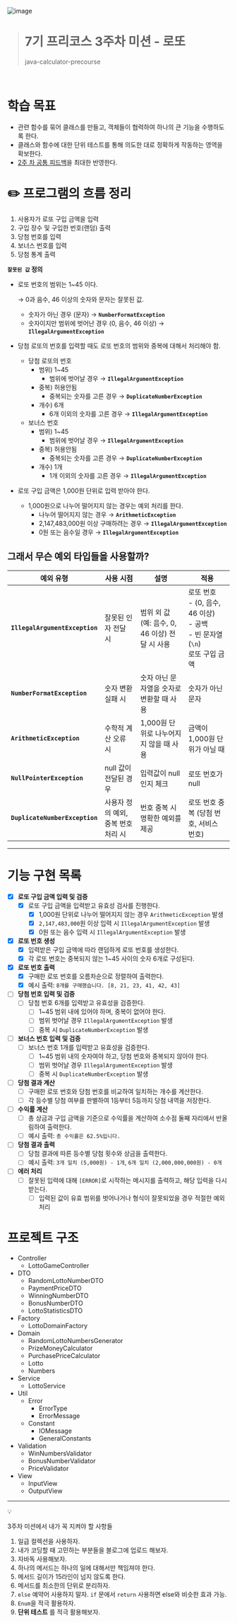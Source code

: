 ![image](https://github.com/user-attachments/assets/f37f95a7-7a5f-43ef-b3c8-cd8d76e1b618)
> 7기 프리코스 3주차 미션 - 로또
> ====================== 
> java-calculator-precourse
<br>

# **학습 목표**

- 관련 함수를 묶어 클래스를 만들고, 객체들이 협력하여 하나의 큰 기능을 수행하도록 한다.
- 클래스와 함수에 대한 단위 테스트를 통해 의도한 대로 정확하게 작동하는 영역을 확보한다.
- [2주 차 공통 피드백](https://docs.google.com/document/d/1QW_762N0WC6JvAiDHNBYXzLJ60y1Azex1d7tID0BggM/edit?usp=sharing)을 최대한
  반영한다.

# **✏️ 프로그램의 흐름 정리**

<aside>

1. 사용자가 로또 구입 금액을 입력
2. 구입 장수 및 구입한 번호(랜덤) 출력
3. 당첨 번호를 입력
4. 보너스 번호를 입력
5. 당첨 통계 출력

**`잘못된 값`  정의**

- 로또 번호의 범위는 1~45 이다.

  → 0과 음수, 46 이상의 숫자와 문자는 잘못된 값.

    - 숫자가 아닌 경우 (문자) → **`NumberFormatException`**
    - 숫자이지만 범위에 벗어난 경우 (0, 음수, 46 이상) → **`IllegalArgumentException`**
- 당첨 로또의 번호를 입력할 때도 로또 번호의 범위와 중복에 대해서 처리해야 함.
    - 당첨 로또의 번호
        - 범위) 1~45
            - 범위에 벗어날 경우 → **`IllegalArgumentException`**
        - 중복) 허용안됨
            - 중복되는 숫자를 고른 경우 → **`DuplicateNumberException`**
        - 개수) 6개
            - 6개 이외의 숫자를 고른 경우 → **`IllegalArgumentException`**
    - 보너스 번호
        - 범위) 1~45
            - 범위에 벗어날 경우 → **`IllegalArgumentException`**
        - 중복) 허용안됨
            - 중복되는 숫자를 고른 경우 → **`DuplicateNumberException`**
        - 개수) 1개
            - 1개 이외의 숫자를 고른 경우 → **`IllegalArgumentException`**
- 로또 구입 금액은 1,000원 단위로 입력 받아야 한다.
    - 1,000원으로 나누어 떨어지지 않는 경우는 예외 처리를 한다.
        - 나누어 떨어지지 않는 경우 → **`ArithmeticException`**
        - 2,147,483,000원 이상 구매하려는 경우 → **`IllegalArgumentException`**
        - 0원 또는 음수일 경우 → **`IllegalArgumentException`**

</aside>  

## 그래서 무슨 예외 타입들을 사용할까?

| 예외 유형                          | 사용 시점                 | 설명                              | 적용                                                                     |
|--------------------------------|-----------------------|---------------------------------|------------------------------------------------------------------------|
| **`IllegalArgumentException`** | 잘못된 인자 전달 시           | 범위 외 값(예: 음수, 0, 46 이상) 전달 시 사용 | 로또 번호 <br/>- (0, 음수, 46 이상) <br/>- 공백 <br/>- 빈 문자열(`\n`) <br/>로또 구입 금액 |
| **`NumberFormatException`**    | 숫자 변환 실패 시            | 숫자 아닌 문자열을 숫자로 변환할 때 사용         | 숫자가 아닌 문자                                                              |
| **`ArithmeticException`**      | 수학적 계산 오류 시           | 1,000원 단위로 나누어지지 않을 때 사용        | 금액이 1,000원 단위가 아닐 때                                                    |
| **`NullPointerException`**     | null 값이 전달된 경우        | 입력값이 null인지 체크                  | 로또 번호가 null                                                            |
| **`DuplicateNumberException`** | 사용자 정의 예외, 중복 번호 처리 시 | 번호 중복 시 명확한 예외를 제공              | 로또 번호 중복 (당첨 번호, 서비스 번호)                                               |

--- 

# **기능 구현 목록**

- [x] **로또 구입 금액 입력 및 검증**
    - [x] 로또 구입 금액을 입력받고 유효성 검사를 진행한다.
        - [x] 1,000원 단위로 나누어 떨어지지 않는 경우 `ArithmeticException` 발생
        - [x] `2,147,483,000`원 이상 입력 시 `IllegalArgumentException` 발생
        - [x] 0원 또는 음수 입력 시 `IllegalArgumentException` 발생

- [x] **로또 번호 생성**
    - [x] 입력받은 구입 금액에 따라 랜덤하게 로또 번호를 생성한다.
    - [x] 각 로또 번호는 중복되지 않는 1~45 사이의 숫자 6개로 구성된다.

- [x] **로또 번호 출력**
    - [x] 구매한 로또 번호를 오름차순으로 정렬하여 출력한다.
    - [x] 예시 출력: `8개를 구매했습니다. [8, 21, 23, 41, 42, 43]`

- [ ] **당첨 번호 입력 및 검증**
    - [ ] 당첨 번호 6개를 입력받고 유효성을 검증한다.
        - [ ] 1~45 범위 내에 있어야 하며, 중복이 없어야 한다.
        - [ ] 범위 벗어날 경우 `IllegalArgumentException` 발생
        - [ ] 중복 시 `DuplicateNumberException` 발생

- [ ] **보너스 번호 입력 및 검증**
    - [ ] 보너스 번호 1개를 입력받고 유효성을 검증한다.
        - [ ] 1~45 범위 내의 숫자여야 하고, 당첨 번호와 중복되지 않아야 한다.
        - [ ] 범위 벗어날 경우 `IllegalArgumentException` 발생
        - [ ] 중복 시 `DuplicateNumberException` 발생

- [ ] **당첨 결과 계산**
    - [ ] 구매한 로또 번호와 당첨 번호를 비교하여 일치하는 개수를 계산한다.
    - [ ] 각 등수별 당첨 여부를 판별하여 1등부터 5등까지 당첨 내역을 저장한다.

- [ ] **수익률 계산**
    - [ ] 총 상금과 구입 금액을 기준으로 수익률을 계산하여 소수점 둘째 자리에서 반올림하여 출력한다.
    - [ ] 예시 출력: `총 수익률은 62.5%입니다.`

- [ ] **당첨 결과 출력**
    - [ ] 당첨 결과에 따른 등수별 당첨 횟수와 상금을 출력한다.
    - [ ] 예시 출력: `3개 일치 (5,000원) - 1개`, `6개 일치 (2,000,000,000원) - 0개`

- [ ] **에러 처리**
    - [ ] 잘못된 입력에 대해 `[ERROR]`로 시작하는 메시지를 출력하고, 해당 입력을 다시 받는다.
        - [ ] 입력된 값이 유효 범위를 벗어나거나 형식이 잘못되었을 경우 적절한 예외 처리

# **프로젝트 구조**

- Controller
    - LottoGameController
- DTO
    - RandomLottoNumberDTO
    - PaymentPriceDTO
    - WinningNumberDTO
    - BonusNumberDTO
    - LottoStatisticsDTO
- Factory
    - LottoDomainFactory
- Domain
    - RandomLottoNumbersGenerator
    - PrizeMoneyCalculator
    - PurchasePriceCalculator
    - Lotto
    - Numbers
- Service
    - LottoService
- Util
    - Error
        - ErrorType
        - ErrorMessage
    - Constant
        - IOMessage
        - GeneralConstants
- Validation
    - WinNumbersValidator
    - BonusNumberValidator
    - PriceValidator
- View
    - InputView
    - OutputView

---

<aside>
💡

3주차 미션에서 내가 꼭 지켜야 할 사항들

1. 일급 컬렉션을 사용하자.
2. 내가 코딩할 때 고민하는 부분들을 블로그에 업로드 해보자.
3. 자바독 사용해보자.
4. 하나의 메서드는 하나의 일에 대해서만 책임져야 한다.
5. 메서드 길이가 15라인이 넘지 않도록 한다.
6. 메서드를 최소한의 단위로 분리하자.
7. `else` 예약어 사용하지 말자. `if` 문에서 `return` 사용하면 else와 비슷한 효과 가능.
8. `Enum`을 적극 활용하자.
9. **단위 테스트** 를 적극 활용해보자.

</aside>

